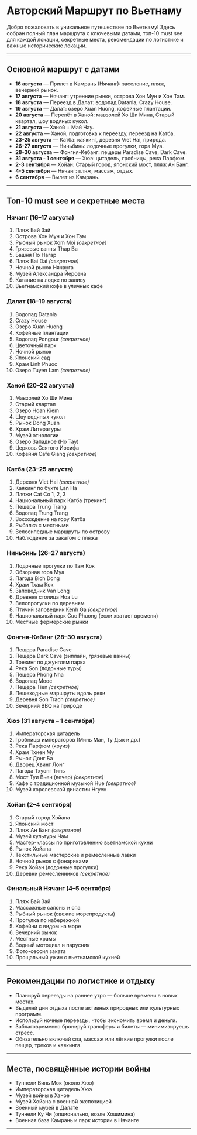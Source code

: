 # Авторский Маршрут по Вьетнаму

Добро пожаловать в уникальное путешествие по Вьетнаму! Здесь собран полный план маршрута с ключевыми датами, топ-10 must see для каждой локации, секретные места, рекомендации по логистике и важные исторические локации.

---

## Основной маршрут с датами

- **16 августа** — Прилет в Камрань (Нячанг): заселение, пляж, вечерний рынок.  
- **17 августа** — Нячанг: утренние рынки, острова Хон Мун и Хон Там.  
- **18 августа** — Переезд в Далат: водопад Datanla, Crazy House.  
- **19 августа** — Далат: озеро Xuan Huong, кофейные плантации.  
- **20 августа** — Перелёт в Ханой: мавзолей Хо Ши Мина, Старый квартал, шоу водяных кукол.  
- **21 августа** — Ханой + Май Чау.  
- **22 августа** — Ханой, подготовка к переезду, переезд на Катба.  
- **23-25 августа** — Катба: каякинг, деревня Viet Hai, природа.  
- **26-27 августа** — Ниньбинь: лодочные прогулки, гора Муа.  
- **28-30 августа** — Фонгня-Кебанг: пещеры Paradise Cave, Dark Cave.  
- **31 августа - 1 сентября** — Хюэ: цитадель, гробницы, река Парфюм.  
- **2-3 сентября** — Хойан: Старый город, японский мост, пляж Ан Банг.  
- **4-5 сентября** — Нячанг: пляж, массаж, отдых.  
- **6 сентября** — Вылет из Камрань.

---

## Топ-10 must see и секретные места

### Нячанг (16–17 августа)
1. Пляж Бай Зай  
2. Острова Хон Мун и Хон Там  
3. Рыбный рынок Xom Moi *(секретное)*  
4. Грязевые ванны Thap Ba  
5. Башня По Нагар  
6. Пляж Bai Dai *(секретное)*  
7. Ночной рынок Нячанга  
8. Музей Александра Йерсена  
9. Катание на лодке по заливу  
10. Вьетнамский кофе в уличных кафе

### Далат (18–19 августа)
1. Водопад Datanla  
2. Crazy House  
3. Озеро Xuan Huong  
4. Кофейные плантации  
5. Водопад Pongour *(секретное)*  
6. Цветочный парк  
7. Ночной рынок  
8. Японский сад  
9. Храм Linh Phuoc  
10. Озеро Tuyen Lam *(секретное)*

### Ханой (20–22 августа)
1. Мавзолей Хо Ши Мина  
2. Старый квартал  
3. Озеро Hoan Kiem  
4. Шоу водяных кукол  
5. Рынок Dong Xuan  
6. Храм Литературы  
7. Музей этнологии  
8. Озеро Западное (Ho Tay)  
9. Церковь Святого Иосифа  
10. Кофейня Cafe Giang *(секретное)*

### Катба (23–25 августа)
1. Деревня Viet Hai *(секретное)*  
2. Каякинг по бухте Lan Ha  
3. Пляжи Cat Co 1, 2, 3  
4. Национальный парк Катба (трекинг)  
5. Пещера Trung Trang  
6. Водопад Trung Trang  
7. Восхождение на гору Катба  
8. Рыбалка с местными  
9. Велосипедные маршруты по острову  
10. Наблюдение за закатом с пляжа

### Ниньбинь (26–27 августа)
1. Лодочные прогулки по Там Кок  
2. Обзорная гора Муа  
3. Пагода Bich Dong  
4. Храм Тхам Кок  
5. Заповедник Van Long  
6. Древняя столица Hoa Lu  
7. Велопрогулки по деревням  
8. Птичий заповедник Kenh Ga *(секретное)*  
9. Национальный парк Cuc Phuong (если хватает времени)  
10. Местные фермерские рынки

### Фонгня-Кебанг (28–30 августа)
1. Пещера Paradise Cave  
2. Пещера Dark Cave (зиплайн, грязевые ванны)  
3. Трекинг по джунглям парка  
4. Река Son (лодочные туры)  
5. Пещера Phong Nha  
6. Водопад Mooc  
7. Пещера Tien *(секретное)*  
8. Пешеходные маршруты вдоль реки  
9. Деревня Son Trach *(секретное)*  
10. Вечерний BBQ на природе

### Хюэ (31 августа – 1 сентября)
1. Императорская цитадель  
2. Гробницы императоров (Минь Ман, Ту Дык и др.)  
3. Река Парфюм (круиз)  
4. Храм Тхиен Му  
5. Рынок Донг Ба  
6. Дворец Хвинг Лонг  
7. Пагода Тхуонг Тинь  
8. Мост Туи Вьен (вечер) *(секретное)*  
9. Кафе с традиционной музыкой Hue *(секретное)*  
10. Музей королевской династии Нгуен

### Хойан (2–4 сентября)
1. Старый город Хойана  
2. Японский мост  
3. Пляж Ан Банг *(секретное)*  
4. Музей культуры Чам  
5. Мастер-классы по приготовлению вьетнамской кухни  
6. Рынок Хойана  
7. Текстильные мастерские и ремесленные лавки  
8. Ночной рынок с фонариками  
9. Река Хойан (лодочные прогулки)  
10. Деревни ремесленников *(секретное)*

### Финальный Нячанг (4–5 сентября)
1. Пляж Бай Зай  
2. Массажные салоны и спа  
3. Рыбный рынок (свежие морепродукты)  
4. Прогулка по набережной  
5. Кофейни с видом на море  
6. Вечерний рынок  
7. Местные храмы  
8. Водный мотоцикл и парусник  
9. Фото-сессия заката  
10. Прощальный ужин с вьетнамской кухней

---

## Рекомендации по логистике и отдыху

- Планируй переезды на раннее утро — больше времени в новых местах.  
- Выделяй дни отдыха после активных природных или культурных программ.  
- Используй ночные переезды, чтобы экономить время и деньги.  
- Заблаговременно бронируй трансферы и билеты — минимизируешь стресс.  
- Обязательно включай спа, массаж или лёгкие прогулки после пещер, треков и каякинга.

---

## Места, посвящённые истории войны

- Туннели Винь Мок (около Хюэ)  
- Императорская цитадель Хюэ  
- Музей войны в Ханое  
- Музей Хойана с военной экспозицией  
- Военный музей в Далате  
- Туннели Ку Чи (опционально, возле Хошимина)  
- Военная база Камрань и парк истории в Нячанге

---
